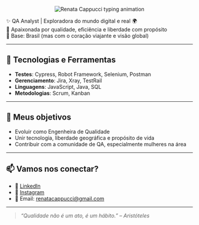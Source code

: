 <p align="center">
  <img src="https://readme-typing-svg.demolab.com?font=Fira+Code&size=22&pause=1000&color=8F5E3B&center=true&vCenter=true&width=500&lines=Olá%2C+eu+sou+a+Renata+Cappucci!+👋🏼" alt="Renata Cappucci typing animation" />
</p>

✨ QA Analyst | Exploradora do mundo digital e real 🌍  
🎯 Apaixonada por qualidade, eficiência e liberdade com propósito  
📍 Base: Brasil (mas com o coração viajante e visão global)

---

## 🧪 Tecnologias e Ferramentas

- **Testes**: Cypress, Robot Framework, Selenium, Postman  
- **Gerenciamento**: Jira, Xray, TestRail  
- **Linguagens**: JavaScript, Java, SQL   
- **Metodologias**: Scrum, Kanban  

---

## 🎯 Meus objetivos

- Evoluir como Engenheira de Qualidade  
- Unir tecnologia, liberdade geográfica e propósito de vida  
- Contribuir com a comunidade de QA, especialmente mulheres na área  

---

## 📫 Vamos nos conectar?

- 💼 [LinkedIn](https://www.linkedin.com/in/renata-cappucci-/)  
- 📸 [Instagram](https://www.instagram.com/recappucci)  
- 💌 Email: renatacappucci@gmail.com  

---

> _“Qualidade não é um ato, é um hábito.” – Aristóteles_

